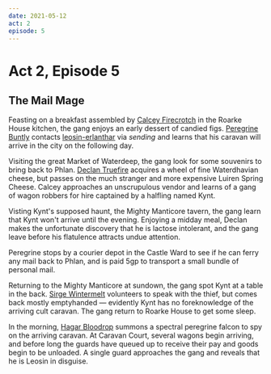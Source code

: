 ```yaml
---
date: 2021-05-12
act: 2
episode: 5
---
```

# Act 2, Episode 5
## The Mail Mage
Feasting on a breakfast assembled by [Calcey Firecrotch](../Characters/Calcey%20Firecrotch/%21index.md) in the Roarke House kitchen, the gang enjoys an early dessert of candied figs. [Peregrine Buntly](../Characters/Peregrine%20Buntly/%21index.md) contacts [leosin-erlanthar](../../npcs/leosin-erlanthar.md) via *sending* and learns that his caravan will arrive in the city on the following day.

Visiting the great Market of Waterdeep, the gang look for some souvenirs to bring back to Phlan. [Declan Truefire](../Characters/Declan%20Truefire/%21index.md) acquires a wheel of fine Waterdhavian cheese, but passes on the much stranger and more expensive Luiren Spring Cheese. Calcey approaches an unscrupulous vendor and learns of a gang of wagon robbers for hire captained by a halfling named Kynt.

Visting Kynt's supposed haunt, the Mighty Manticore tavern, the gang learn that Kynt won't arrive until the evening. Enjoying a midday meal, Declan makes the unfortunate discovery that he is lactose intolerant, and the gang leave before his flatulence attracts undue attention.

Peregrine stops by a courier depot in the Castle Ward to see if he can ferry any mail back to Phlan, and is paid 5gp to transport a small bundle of personal mail.

Returning to the Mighty Manticore at sundown, the gang spot Kynt at a table in the back. [Sirge Wintermelt](../Characters/Sirge%20Wintermelt/%21index.md) volunteers to speak with the thief, but comes back mostly emptyhanded — evidently Kynt has no foreknowledge of the arriving cult caravan. The gang return to Roarke House to get some sleep.

In the morning, [Hagar Bloodrop](../Characters/Hagar%20Bloodrop/%21index.md) summons a spectral peregrine falcon to spy on the arriving caravan. At Caravan Court, several wagons begin arriving, and before long the guards have queued up to receive their pay and goods begin to be unloaded. A single guard approaches the gang and reveals that he is Leosin in disguise.
